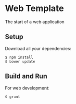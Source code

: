 # Web Template
The start of a web application

## Setup

Download all your dependencies:
```
$ npm install
$ bower update
```

## Build and Run

For web development:
```
$ grunt
```
